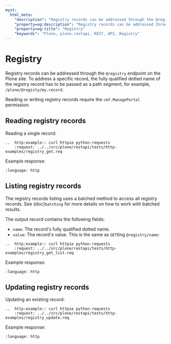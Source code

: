 ```yaml
---
myst:
  html_meta:
    "description": "Registry records can be addressed through the @registry endpoint on the Plone site."
    "property=og:description": "Registry records can be addressed through the @registry endpoint on the Plone site."
    "property=og:title": "Registry"
    "keywords": "Plone, plone.restapi, REST, API, Registry"
---
```


# Registry

Registry records can be addressed through the `@registry` endpoint on the Plone site.
To address a specific record, the fully qualified dotted name of the registry record has to be passed as a path segment, for example, `/plone/@registy/my.record`.

Reading or writing registry records require the `cmf.ManagePortal` permission.


## Reading registry records

Reading a single record:

```{eval-rst}
..  http:example:: curl httpie python-requests
    :request: ../../src/plone/restapi/tests/http-examples/registry_get.req
```

Example response:

```{literalinclude} ../../src/plone/restapi/tests/http-examples/registry_get.resp
:language: http
```


## Listing registry records

The registry records listing uses a batched method to access all registry records.
See {doc}`batching` for more details on how to work with batched results.

The output record contains the following fields:

- `name`: The record's fully qualified dotted name.
- `value`: The record's value. This is the same as `GET`ting `@registry/name`:

```{eval-rst}
..  http:example:: curl httpie python-requests
    :request: ../../src/plone/restapi/tests/http-examples/registry_get_list.req
```

Example response:

```{literalinclude} ../../src/plone/restapi/tests/http-examples/registry_get_list.resp
:language: http
```


## Updating registry records

Updating an existing record:

```{eval-rst}
..  http:example:: curl httpie python-requests
    :request: ../../src/plone/restapi/tests/http-examples/registry_update.req
```

Example response:

```{literalinclude} ../../src/plone/restapi/tests/http-examples/registry_update.resp
:language: http
```
